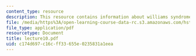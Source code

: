 ```yaml
---
content_type: resource
description: This resource contains information about williams syndrome.
file: /media/https%3A/open-learning-course-data-rc.s3.amazonaws.com/hst-161-molecular-biology-and-genetics-in-modern-medicine-fall-2007/c174d697c16cff33655e0235831a1eea_lecture10.pdf
file_type: application/pdf
resourcetype: Document
title: lecture10.pdf
uid: c174d697-c16c-ff33-655e-0235831a1eea
---
```

